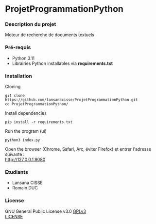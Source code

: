 # ProjetProgrammationPython

### Description du projet
Moteur de recherche de documents textuels 

### Pré-requis
* Python 3.11
* Librairies Python installables via **requirements.txt**

### Installation 
Cloning
```
git clone https://github.com/lansanacisse/ProjetProgrammationPython.git
cd ProjetProgrammationPython/
```
Install dependencies
```
pip install -r requirements.txt
```
Run the program (ui)
```
python3 index.py
```

Open the browser (Chrome, Safari, Arc, éviter Firefox) et entrer l'adresse suivante : <br/>
http://127.0.0.1:8080



### Etudiants
* Lansana CISSE
* Romain DUC

### License
GNU General Public License v3.0 [GPLv3](https://www.gnu.org/licenses/gpl-3.0.fr.html) <br/>[LICENSE](LICENSE)


